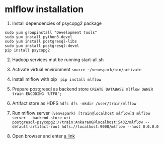 # mlflow installation
1. Install dependencies of psycopg2 package
```
sudo yum groupinstall "Development Tools"
sudo yum install python3-devel
sudo yum install postgresql-libs
sudo yum install postgresql-devel
pip install psycopg2
```
2. Hadoop services mut be running start-all.sh

3. Activate virtual environment
` source ~/venvspark/bin/activate `

4. install mlflow with pip
`  pip install mlflow  `

5. Prepare postgresql as backend store
` CREATE DATABASE mlflow OWNER train ENCODING 'UTF8'; `

6. Artifact store as HDFS
` hdfs dfs -mkdir /user/train/mlflow `

7. Run mlflow server
` (venvspark) [train@localhost mlflow]$ mlflow server --backend-store-uri postgresql+psycopg2://train:Ankara06@localhost:5432/mlflow --default-artifact-root hdfs://localhost:9000/mlflow --host 0.0.0.0 `

8. Open browser and enter [a link](http://localhost:5000/)

